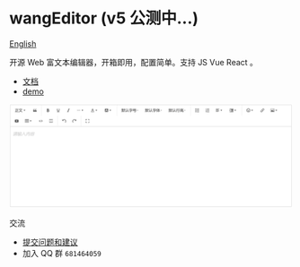 # wangEditor (v5 公测中...)

[English](./README-en.md)

开源 Web 富文本编辑器，开箱即用，配置简单。支持 JS Vue React 。

- [文档](https://www.wangeditor.com/v5/)
- [demo](https://www.wangeditor.com/demo/)

![](./docs/images/editor.png)

交流
- [提交问题和建议](https://github.com/wangeditor-team/wangEditor-v5/issues)
- 加入 QQ 群 `681464059`
